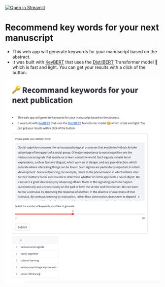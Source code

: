 [![Open in Streamlit](https://static.streamlit.io/badges/streamlit_badge_black_white.svg)]([http](https://jinyi-kuang-key-words-generator-app-streamlit-app-svissd.streamlitapp.com/))


# Recommend key words for your next manuscript

- This web app will generate keywords for your manuscript based on the abstract. 
- It was built with [KeyBERT](https://github.com/MaartenGr/KeyBERT) that uses the [DistilBERT](https://huggingface.co/docs/transformers/model_doc/distilbert) Transformer model 🤗 which is fast and light. You can get your results with a click of the button.

![](instruction.png)
